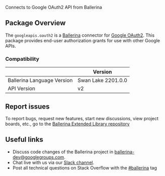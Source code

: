 Connects to Google OAuth2 API from Ballerina

## Package Overview
The `googleapis.oauth2` is a [Ballerina](https://ballerina.io/) connector for [Google OAuth2](https://developers.google.com/identity/protocols/oauth2/).
This package provides end-user authorization grants for use with other Google APIs.

### Compatibility
|                               | Version               |
|-------------------------------|-----------------------|
| Ballerina Language Version    | Swan Lake 2201.0.0      |
| API Version                   | v2                    |

## Report issues
To report bugs, request new features, start new discussions, view project boards, etc., go to the [Ballerina Extended Library repository](https://github.com/ballerina-platform/ballerina-extended-library)

## Useful links
- Discuss code changes of the Ballerina project in [ballerina-dev@googlegroups.com](mailto:ballerina-dev@googlegroups.com).
- Chat live with us via our [Slack channel](https://ballerina.io/community/slack/).
- Post all technical questions on Stack Overflow with the [#ballerina](https://stackoverflow.com/questions/tagged/ballerina) tag
